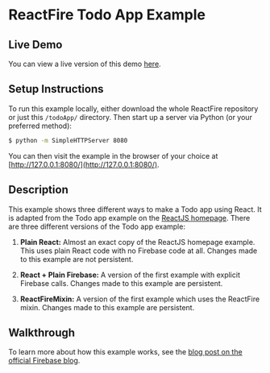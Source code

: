 # ReactFire Todo App Example

## Live Demo

You can view a live version of this demo [here](https://reactfiretodoapp.firebaseapp.com/).


## Setup Instructions

To run this example locally, either download the whole ReactFire repository or just this
`/todoApp/` directory. Then start up a server via Python (or your preferred method):

```bash
$ python -m SimpleHTTPServer 8080
```

You can then visit the example in the browser of your choice at [http://127.0.0.1:8080/](http://127.0.0.1:8080/).


## Description

This example shows three different ways to make a Todo app using React. It is adapted from the Todo
app example on the [ReactJS homepage](http://facebook.github.io/react/). There are three different
versions of the Todo app example:

1. __Plain React:__ Almost an exact copy of the ReactJS homepage example. This uses plain React
code with no Firebase code at all. Changes made to this example are not persistent.

2. __React + Plain Firebase:__ A version of the first example with explicit Firebase calls. Changes
made to this example are persistent.

3. __ReactFireMixin:__ A version of the first example which uses the ReactFire mixin. Changes made
to this example are persistent.


## Walkthrough

To learn more about how this example works, see the [blog post on the official Firebase blog](https://www.firebase.com/blog/2014-05-01-using-firebase-with-react.html).
